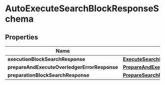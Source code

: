 
# AutoExecuteSearchBlockResponseSchema

## Properties
Name | Type | Description | Notes
------------ | ------------- | ------------- | -------------
**executionBlockSearchResponse** | [**ExecuteSearchBlockResponse**](ExecuteSearchBlockResponse.md) |  |  [optional]
**prepareAndExecuteOverledgerErrorResponse** | [**PrepareAndExecuteOverledgerErrorResponse**](PrepareAndExecuteOverledgerErrorResponse.md) |  |  [optional]
**preparationBlockSearchResponse** | [**PrepareSearchResponseSchema**](PrepareSearchResponseSchema.md) |  |  [optional]



